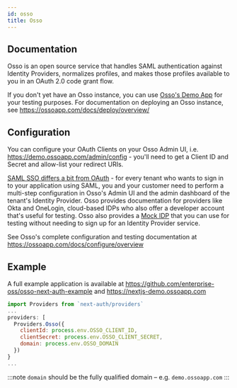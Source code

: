 ```yaml
---
id: osso
title: Osso
---
```


## Documentation

Osso is an open source service that handles SAML authentication against Identity Providers, normalizes profiles, and makes those profiles available to you in an OAuth 2.0 code grant flow.

If you don't yet have an Osso instance, you can use [Osso's Demo App](https://demo.ossoapp.com) for your testing purposes. For documentation on deploying an Osso instance, see https://ossoapp.com/docs/deploy/overview/

## Configuration

You can configure your OAuth Clients on your Osso Admin UI, i.e. https://demo.ossoapp.com/admin/config - you'll need to get a Client ID and Secret and allow-list your redirect URIs.

[SAML SSO differs a bit from OAuth](https://ossoapp.com/blog/saml-vs-oauth) - for every tenant who wants to sign in to your application using SAML, you and your customer need to perform a multi-step configuration in Osso's Admin UI and the admin dashboard of the tenant's Identity Provider. Osso provides documentation for providers like Okta and OneLogin, cloud-based IDPs who also offer a developer account that's useful for testing. Osso also provides a [Mock IDP](https://idp.ossoapp.com) that you can use for testing without needing to sign up for an Identity Provider service.

See Osso's complete configuration and testing documentation at https://ossoapp.com/docs/configure/overview

## Example

A full example application is available at https://github.com/enterprise-oss/osso-next-auth-example and https://nextjs-demo.ossoapp.com

```js
import Providers from `next-auth/providers`
...
providers: [
  Providers.Osso({
    clientId: process.env.OSSO_CLIENT_ID,
    clientSecret: process.env.OSSO_CLIENT_SECRET,
    domain: process.env.OSSO_DOMAIN
  })
}
...
```

:::note
`domain` should be the fully qualified domain – e.g. `demo.ossoapp.com`
:::
